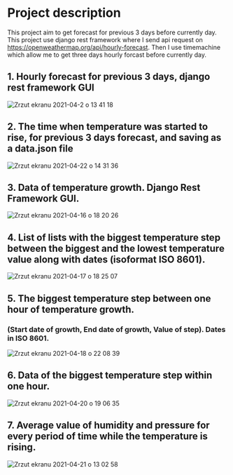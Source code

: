 
# Project description

This project aim to get forecast for previous 3 days before currently day. This project use django rest framework where I send api request on 
https://openweathermap.org/api/hourly-forecast. Then I use timemachine which allow me to get three days hourly forcast before currently day.

## 1. Hourly forecast for previous 3 days, django rest framework GUI

![Zrzut ekranu 2021-04-2 o 13 41 18](https://user-images.githubusercontent.com/56914063/113413139-3954f000-93ba-11eb-9120-de1e23020a65.png)

## 2. The time when temperature was started to rise, for previous 3 days forecast, and saving as a data.json file

![Zrzut ekranu 2021-04-22 o 14 31 36](https://user-images.githubusercontent.com/56914063/115714531-7ee05980-a377-11eb-9c72-3369adc96b3c.png)


## 3. Data of temperature growth. Django Rest Framework GUI.

![Zrzut ekranu 2021-04-16 o 18 20 26](https://user-images.githubusercontent.com/56914063/115054896-13af0700-9ee1-11eb-9050-deba70e67702.png)

## 4. List of lists with the biggest temperature step between the biggest and the lowest temperature value along with dates (isoformat ISO 8601).

![Zrzut ekranu 2021-04-17 o 18 25 07](https://user-images.githubusercontent.com/56914063/115120022-7cfb4c80-9fab-11eb-9934-98d8dd55c8fc.png)

## 5. The biggest temperature step between one hour of temperature growth.

### (Start date of growth, End date of growth, Value of step). Dates in ISO 8601.

![Zrzut ekranu 2021-04-18 o 22 08 39](https://user-images.githubusercontent.com/56914063/115159459-79db8b80-a093-11eb-9d2e-386f9bb6e94e.png)

## 6. Data of the biggest temperature step within one hour.

![Zrzut ekranu 2021-04-20 o 19 06 35](https://user-images.githubusercontent.com/56914063/115436694-900c5780-a20b-11eb-953d-382993885464.png)

## 7. Average value of humidity and pressure for every period of time while the temperature is rising.

![Zrzut ekranu 2021-04-21 o 13 02 58](https://user-images.githubusercontent.com/56914063/115543767-0bb8e380-a2a2-11eb-87b6-6eda88b8de81.png)










